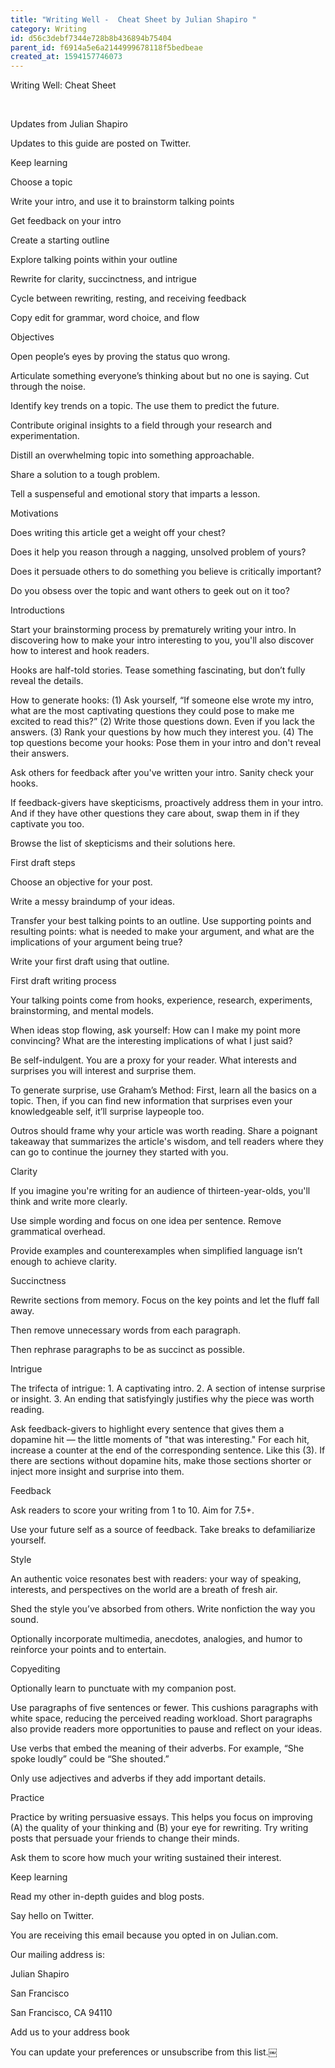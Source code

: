 ```yaml
---
title: "Writing Well -  Cheat Sheet by Julian Shapiro "
category: Writing
id: d56c3debf7344e728b8b436894b75404
parent_id: f6914a5e6a2144999678118f5bedbeae
created_at: 1594157746073
---
```




Writing Well: Cheat Sheet

 

Updates from Julian Shapiro

Updates to this guide are posted on Twitter.

Keep learning

Choose a topic

Write your intro, and use it to brainstorm talking points

Get feedback on your intro

Create a starting outline

Explore talking points within your outline

Rewrite for clarity, succinctness, and intrigue

Cycle between rewriting, resting, and receiving feedback

Copy edit for grammar, word choice, and flow

Objectives

Open people’s eyes by proving the status quo wrong.

Articulate something everyone’s thinking about but no one is saying. Cut through the noise.

Identify key trends on a topic. The use them to predict the future.

Contribute original insights to a field through your research and experimentation.

Distill an overwhelming topic into something approachable.

Share a solution to a tough problem.

Tell a suspenseful and emotional story that imparts a lesson.

Motivations

Does writing this article get a weight off your chest?

Does it help you reason through a nagging, unsolved problem of yours?

Does it persuade others to do something you believe is critically important?

Do you obsess over the topic and want others to geek out on it too?

Introductions

Start your brainstorming process by prematurely writing your intro. In discovering how to make your intro interesting to you, you'll also discover how to interest and hook readers.

Hooks are half-told stories. Tease something fascinating, but don’t fully reveal the details.

How to generate hooks: (1) Ask yourself, “If someone else wrote my intro, what are the most captivating questions they could pose to make me excited to read this?” (2) Write those questions down. Even if you lack the answers. (3) Rank your questions by how much they interest you. (4) The top questions become your hooks: Pose them in your intro and don't reveal their answers.

Ask others for feedback after you've written your intro. Sanity check your hooks.

If feedback-givers have skepticisms, proactively address them in your intro. And if they have other questions they care about, swap them in if they captivate you too.

Browse the list of skepticisms and their solutions here.

First draft steps

Choose an objective for your post.

Write a messy braindump of your ideas.

Transfer your best talking points to an outline. Use supporting points and resulting points: what is needed to make your argument, and what are the implications of your argument being true?

Write your first draft using that outline.

First draft writing process

Your talking points come from hooks, experience, research, experiments, brainstorming, and mental models.

When ideas stop flowing, ask yourself: How can I make my point more convincing? What are the interesting implications of what I just said?

Be self-indulgent. You are a proxy for your reader. What interests and surprises you will interest and surprise them.

To generate surprise, use Graham’s Method: First, learn all the basics on a topic. Then, if you can find new information that surprises even your knowledgeable self, it’ll surprise laypeople too.

Outros should frame why your article was worth reading. Share a poignant takeaway that summarizes the article's wisdom, and tell readers where they can go to continue the journey they started with you.

Clarity

If you imagine you're writing for an audience of thirteen-year-olds, you'll think and write more clearly.

Use simple wording and focus on one idea per sentence. Remove grammatical overhead.

Provide examples and counterexamples when simplified language isn’t enough to achieve clarity.

Succinctness

Rewrite sections from memory. Focus on the key points and let the fluff fall away.

Then remove unnecessary words from each paragraph.

Then rephrase paragraphs to be as succinct as possible.

Intrigue

The trifecta of intrigue: 1. A captivating intro. 2. A section of intense surprise or insight. 3. An ending that satisfyingly justifies why the piece was worth reading.

Ask feedback-givers to highlight every sentence that gives them a dopamine hit — the little moments of "that was interesting." For each hit, increase a counter at the end of the corresponding sentence. Like this (3). If there are sections without dopamine hits, make those sections shorter or inject more insight and surprise into them.

Feedback

Ask readers to score your writing from 1 to 10. Aim for 7.5+.

Use your future self as a source of feedback. Take breaks to defamiliarize yourself.

Style

An authentic voice resonates best with readers: your way of speaking, interests, and perspectives on the world are a breath of fresh air.

Shed the style you’ve absorbed from others. Write nonfiction the way you sound.

Optionally incorporate multimedia, anecdotes, analogies, and humor to reinforce your points and to entertain.

Copyediting

Optionally learn to punctuate with my companion post.

Use paragraphs of five sentences or fewer. This cushions paragraphs with white space, reducing the perceived reading workload. Short paragraphs also provide readers more opportunities to pause and reflect on your ideas.

Use verbs that embed the meaning of their adverbs. For example, “She spoke loudly” could be “She shouted.”

Only use adjectives and adverbs if they add important details.

Practice

Practice by writing persuasive essays. This helps you focus on improving (A) the quality of your thinking and (B) your eye for rewriting. Try writing posts that persuade your friends to change their minds.

Ask them to score how much your writing sustained their interest.

Keep learning

Read my other in-depth guides and blog posts.

Say hello on Twitter.

You are receiving this email because you opted in on Julian.com.

Our mailing address is:

Julian Shapiro

San Francisco

San Francisco, CA 94110


Add us to your address book



You can update your preferences or unsubscribe from this list.￼



                